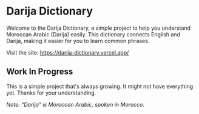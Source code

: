 # Darija Dictionary

Welcome to the Darija Dictionary, a simple project to help you understand Moroccan Arabic (Darija) easily. This dictionary connects English and Darija, making it easier for you to learn common phrases.

Visit the site: https://darija-dictionary.vercel.app/

## Work In Progress

This is a simple project that's always growing. It might not have everything yet. Thanks for your understanding.

*Note: "Darija" is Moroccan Arabic, spoken in Morocco.*
